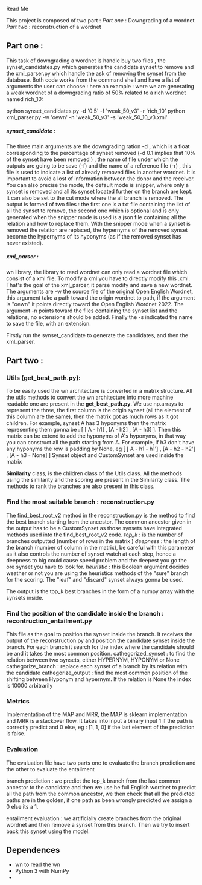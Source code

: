 
Read Me 

This project is composed of two part : 
*Part one* : Downgrading of a wordnet 
*Part two* : reconstruction of a wordnet 

## Part one : 
This task of downgrading a wordnet is handle buy two files , the synset_candidates.py which generates the candidate synset to remove and the xml_parser.py which handle the ask of removing the synset from the database.
Both code works from the command shell and have a list of arguments the user can choose : 
here an example : were we are generating a weak wordnet of a downgrading ratio of 50% related to a rich wordnet named rich_10: 

python synset_candidates.py -d '0.5' -f 'weak_50_v3' -r 'rich_10'
python xml_parser.py -w 'oewn' -n 'weak_50_v3' -s 'weak_50_10_v3.xml'

##### synset_candidate : 
The three main arguments are the downgrading ration -d , which is a float corresponding to the percentage of synset removed (-d 0.1 implies that 10% of the synset have been removed ) , the name of file under which the outputs are going to be save (-f) and the name of a reference file (-r) , this file is used to indicate a list of already removed files in another wordnet. It is important to avoid a lost of information between the donor and the receiver. You can also precise the mode, the default mode is snipper, where only a synset is removed and all its synset located further on the branch are kept. It can also be set to the cut mode where the all branch is removed.
The output is formed of two files : the first one is a txt file containing the list of all the synset to remove, the second one which is optional and is only generated when the snipper mode is used is a json file containing all the relation and how to replace them. With the snipper mode when a synset is removed the relation are replaced, the hypernyms of the removed synset become the hypernyms of its hyponyms (as if the removed synset has never existed).

##### xml_parser : 
wn library, the library to read wordnet can only read a wordnet file which consist of a xml file. To modify a xml you have to directly modify this .xml. That's the goal of the xml_parcer, it parse modify and save a new wordnet. 
The arguments are -w the source file of the original Open English Wordnet, this argument take a path toward the origin wordnet to path, if the argument is "oewn" it points directly toward the Open English Wordnet 2022. The argument -n points toward the files containing the synset list and the relations, no extensions should be added. Finally the -s indicated the name to save the file, with an extension. 

Firstly run the synset_candidate to generate the candidates, and then the xml_parser. 

## Part two : 

### Utils (get_best_path.py): 

To be easily used the wn architecture is converted in a matrix structure. All the utils methods to convert the wn architecture into more machine readable one are present in the **get_best_path.py**. 
We use np.arrays to represent the three, the first column is the origin synset (all the element of this column are the same), then the matrix got as much rows as it got children. 
For example, synset A has 3 hyponyms then the matrix representing them gonna be : [ [ A - h1] , [A - h2] , [A - h3] ]. Then this matrix can be extend to add the hyponyms of A's hyponyms, in that way you can construct all the path starting from A. For example, if h3 don't have any hyponyms the row is padding by None, eg [ [ A - h1 - h1'] , [A - h2 - h2'] , [A - h3 - None] ]
Synset object and CustomSynset are used inside the matrix

**Similarity** class, is the children class of the Utils class. All the methods using the similarity and the scoring are present in the Similarity class. The methods to rank the branches are also present in this class. 

### Find the most suitable branch : reconstruction.py

The find_best_root_v2 method in the reconstruction.py is the method to find the best branch starting from the ancestor. The common ancestor given in the output has to be a CustomSynset as those synsets have integrated methods used into the find_best_root_v2 code. 
*top_k* : is the number of branches outputted (number of rows in the matrix )
*deepness* : the length of the branch (number of column in the matrix), be careful with this parameter as it also controls the number of synset watch at each step, hence a deepness to big could cause speed problem and the deepest you go the ore synset you have to look for. 
*heuristic* : this Boolean argument decides weather or not you are using the heuristics methods of the "sure" branch for the scoring. The "leaf" and "discard" synset always gonna be used. 

The output is the top_k best branches in the form of a numpy array with the synsets inside.

### Find the position of the candidate inside the branch : recontruction_entailment.py 

This file as the goal to position the synset inside the branch. It receives the output of the reconstruction.py and position the candidate synset inside the branch. For each branch it search for the index where the candidate should be and it takes the most common position. 
cathegorized_synset : to find the relation between two synsets, either HYPERNYM, HYPONYM or None 
cathegorize_branch : replace each synset of a branch by its relation with the candidate 
cathegorize_output : find the most common position of the shifting between Hyponym and hypernym. If the relation is None the index is 10000 arbitrarily 

### Metrics 

Implementation of the MAP and MRR, the MAP is sklearn implementation and MRR is a stackover flow. It takes into input a binary input 1 if the path is correctly predict and 0 else, eg : [1, 1, 0] if the last element of the prediction is false. 

### Evaluation 

The evaluation file have two parts one to evaluate the branch prediction and the other to evaluate the entailment 

branch prediction : we predict the top_k branch from the last common ancestor to the candidate and then we use he full English wordnet to predict all the path from the common ancestor, we then check that all the predicted paths are in the golden, if one path as been wrongly predicted we assign a 0 else its a 1. 

entailment evaluation : we artificially create branches from the original wordnet and then remove a synset from this branch. Then we try to insert back this synset using the model. 


## Dependences 

- wn to read the wn
- Python 3 with NumPy
- 